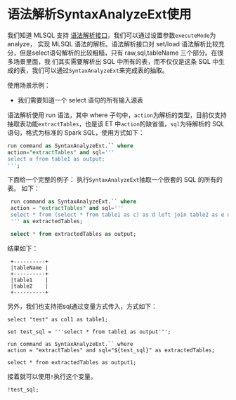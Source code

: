 # 语法解析SyntaxAnalyzeExt使用
我们知道 MLSQL 支持 [语法解析接口](https://docs.mlsql.tech/mlsql-stack/lang/analyze.html)，我们可以通过设置参数`executeMode`为 analyze，
实现 MLSQL 语法的解析。语法解析接口对 set/load 语法解析比较充分，但是select语句解析的比较粗糙，只有 raw,sql,tableName 三个部分。在很多场景里面，我
们其实需要解析出 SQL 中所有的表，而不仅仅是这条 SQL 中生成的表，我们可以通过`SyntaxAnalyzeExt`来完成表的抽取。

使用场景示例：
- 我们需要知道一个 select 语句的所有输入源表

语法解析使用 run 语法，其中 where 子句中，`action`为解析的类型，目前仅支持抽取表功能`extractTables`，也是该 ET 中`action`的缺省值，`sql`为待解析的
 SQL 语句，格式为标准的 Spark SQL，使用方式如下：
```sql
run command as SyntaxAnalyzeExt.`` where 
action="extractTables" and sql='''
select a from table1 as output;
''';
```

下面给一个完整的例子：
执行`SyntaxAnalyzeExt`抽取一个嵌套的 SQL 的所有的表。 如下：
```sql
 run command as SyntaxAnalyzeExt.`` where
 action = "extractTables" and sql='''
 select * from (select * from table1 as c) as d left join table2 as e on d.id=e.id
 ''' as extractedTables;

 select * from extractedTables as output;
```

结果如下：
```
 +----------+
 |tableName |
 +----------+
 |table1    |
 |table2    |
 +----------+
```
 
另外，我们也支持把sql通过变量方式传入，方式如下：
```
select "test" as col1 as table1;

set test_sql = '''select * from table1 as output''';
 
run command as SyntaxAnalyzeExt.`` where
action = "extractTables" and sql="${test_sql}" as extractedTables;
 
select * from extractedTables as output1;
```
接着就可以使用`!`执行这个变量。
```
!test_sql;
```